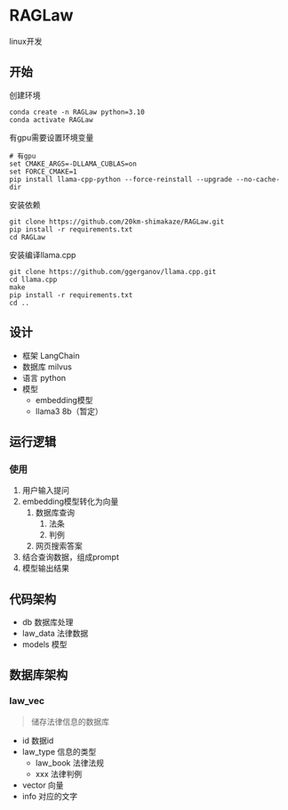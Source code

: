 # RAGLaw

linux开发

## 开始
创建环境
```
conda create -n RAGLaw python=3.10
conda activate RAGLaw
```
有gpu需要设置环境变量
```
# 有gpu
set CMAKE_ARGS=-DLLAMA_CUBLAS=on
set FORCE_CMAKE=1
pip install llama-cpp-python --force-reinstall --upgrade --no-cache-dir
```


安装依赖

```
git clone https://github.com/20km-shimakaze/RAGLaw.git
pip install -r requirements.txt
cd RAGLaw
```

安装编译llama.cpp
```
git clone https://github.com/ggerganov/llama.cpp.git
cd llama.cpp
make
pip install -r requirements.txt
cd ..
```




## 设计
- 框架 LangChain
- 数据库 milvus
- 语言 python 
- 模型 
  - embedding模型
  - llama3 8b（暂定）

## 运行逻辑
### 使用
1. 用户输入提问
2. embedding模型转化为向量
   1. 数据库查询
      1. 法条
      2. 判例
   2. 网页搜索答案
3. 结合查询数据，组成prompt
4. 模型输出结果

## 代码架构
- db 数据库处理
- law_data 法律数据
- models 模型

## 数据库架构
### law_vec
> 储存法律信息的数据库
- id 数据id
- law_type 信息的类型
  - law_book 法律法规
  - xxx 法律判例
- vector 向量
- info 对应的文字